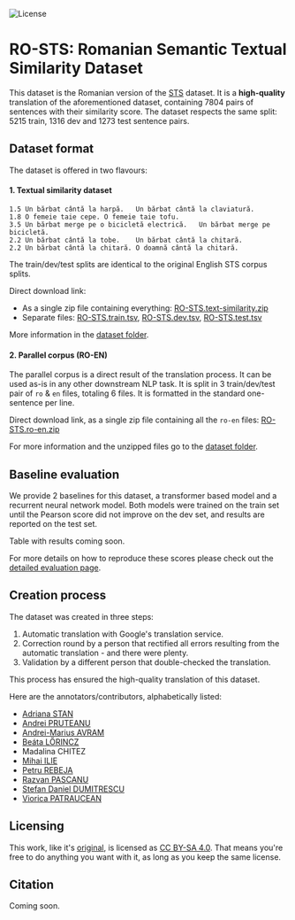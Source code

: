 ![License](https://img.shields.io/badge/License-CC%20BY--SA%204.0-lightgrey.svg)

# RO-STS: Romanian Semantic Textual Similarity Dataset 

This dataset is the Romanian version of the [STS](https://ixa2.si.ehu.es/stswiki/index.php/STSbenchmark) dataset.
It is a **high-quality** translation of the aforementioned dataset, containing 7804 pairs of sentences with their similarity score. The dataset respects the same split: 5215 train, 1316 dev and 1273 test sentence pairs.

## Dataset format

The dataset is offered in two flavours:

#### 1. Textual similarity dataset

```
1.5	Un bărbat cântă la harpă.	Un bărbat cântă la claviatură.
1.8	O femeie taie cepe.	O femeie taie tofu.
3.5	Un bărbat merge pe o bicicletă electrică.	Un bărbat merge pe bicicletă.
2.2	Un bărbat cântă la tobe.	Un bărbat cântă la chitară.
2.2	Un bărbat cântă la chitară.	O doamnă cântă la chitară.
```

The train/dev/test splits are identical to the original English STS corpus splits.

Direct download link: 
* As a single zip file containing everything: [RO-STS.text-similarity.zip](https://github.com/dumitrescustefan/RO-STS/raw/master/dataset/RO-STS.text-similarity.zip)
* Separate files: [RO-STS.train.tsv](https://raw.githubusercontent.com/dumitrescustefan/RO-STS/master/dataset/text-similarity/RO-STS.train.tsv), [RO-STS.dev.tsv](https://raw.githubusercontent.com/dumitrescustefan/RO-STS/master/dataset/text-similarity/RO-STS.dev.tsv), [RO-STS.test.tsv](https://raw.githubusercontent.com/dumitrescustefan/RO-STS/master/dataset/text-similarity/RO-STS.test.tsv)  

More information in the [dataset folder](dataset).

#### 2. Parallel corpus (RO-EN)

The parallel corpus is a direct result of the translation process. It can be used as-is in any other downstream NLP task. It is split in 3 train/dev/test pair of ``ro`` & ``en`` files, totaling 6 files. It is formatted in the standard one-sentence per line.

Direct download link, as a single zip file containing all the ``ro-en`` files: [RO-STS.ro-en.zip](https://github.com/dumitrescustefan/RO-STS/raw/master/dataset/RO-STS.ro-en.zip)

For more information and the unzipped files go to the [dataset folder](dataset).

## Baseline evaluation

We provide 2 baselines for this dataset, a transformer based model and a recurrent neural network model. Both models were trained on the train set until the Pearson score did not improve on the dev set, and results are reported on the test set.

Table with results coming soon.

For more details on how to reproduce these scores please check out the [detailed evaluation page](baseline/README.md).

## Creation process

The dataset was created in three steps:

1. Automatic translation with Google's translation service.
2. Correction round by a person that rectified all errors resulting from the automatic translation - and there were plenty.
3. Validation by a different person that double-checked the translation.

This process has ensured the high-quality translation of this dataset.

Here are the annotators/contributors, alphabetically listed:
* [Adriana STAN](http://www.adrianastan.com/)
* [Andrei PRUTEANU](https://scholar.google.com/citations?user=L7qrNjIAAAAJ&hl=en&oi=ao)
* [Andrei-Marius AVRAM](https://www.linkedin.com/in/andrei-marius-avram-80698a169/)
* [Beáta LŐRINCZ](https://sites.google.com/view/beatalorincz/about)
* Madalina CHITEZ 
* [Mihai ILIE](https://www.linkedin.com/in/mihai-ilie-tensor/)
* [Petru REBEJA](https://www.linkedin.com/in/petrurebeja/)
* [Razvan PASCANU](https://sites.google.com/corp/view/razp)
* [Stefan Daniel DUMITRESCU](https://scholar.google.com/citations?user=UR_c_N4AAAAJ&hl=en)
* [Viorica PATRAUCEAN]( https://scholar.google.co.uk/citations?user=hWzXZUMAAAAJ&hl=en)

## Licensing

This work, like it's [original](https://ixa2.si.ehu.es/stswiki/index.php/STSbenchmark), is licensed as [CC BY-SA 4.0](http://creativecommons.org/licenses/by-sa/4.0/). That means you're free to do anything you want with it, as long as you keep the same license.

## Citation

Coming soon.

